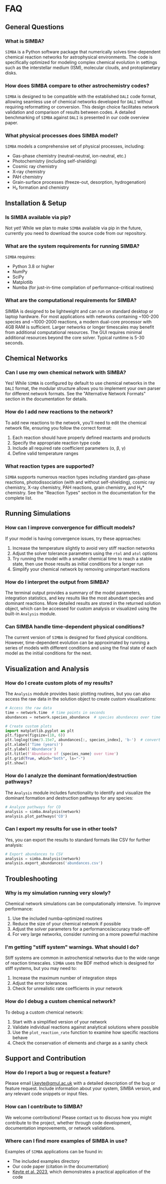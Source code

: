 # FAQ

## General Questions

### What is SIMBA?
`SIMBA` is a Python software package that numerically solves time-dependent chemical reaction networks for astrophysical environments. The code is specifically optimized for modeling complex chemical evolution in settings such as the interstellar medium (ISM), molecular clouds, and protoplanetary disks.

### How does SIMBA compare to other astrochemistry codes?
`SIMBA` is designed to be compatible with the established `DALI` code format, allowing seamless use of chemical networks developed for `DALI` without requiring reformatting or conversion. This design choice facilitates network validation and comparison of results between codes. A detailed benchmarking of `SIMBA` against `DALI` is presented in our code overview paper.

### What physical processes does SIMBA model?
`SIMBA` models a comprehensive set of physical processes, including:
- Gas-phase chemistry (neutral-neutral, ion-neutral, etc.)
- Photochemistry (including self-shielding)
- Cosmic ray chemistry
- X-ray chemistry
- PAH chemistry
- Grain-surface processes (freeze-out, desorption, hydrogenation)
- H₂ formation and chemistry

## Installation & Setup

### Is SIMBA available via pip?
Not yet! While we plan to make `SIMBA` available via pip in the future, currently you need to download the source code from our repository.

### What are the system requirements for running SIMBA?
`SIMBA` requires:
- Python 3.8 or higher
- NumPy
- SciPy
- Matplotlib
- Numba (for just-in-time compilation of performance-critical routines)

### What are the computational requirements for SIMBA?
SIMBA is designed to be lightweight and can run on standard desktop or laptop hardware. For most applications with networks containing ~100-200 species and ~1000-2000 reactions, a modern dual-core processor with 4GB RAM is sufficient. Larger networks or longer timescales may benefit from additional computational resources. The GUI requires minimal additional resources beyond the core solver. Typical runtime is 5-30 seconds.

## Chemical Networks

### Can I use my own chemical network with SIMBA?
Yes! While `SIMBA` is configured by default to use chemical networks in the `DALI` format, the modular structure allows you to implement your own parser for different network formats. See the "Alternative Network Formats" section in the documentation for details.

### How do I add new reactions to the network?
To add new reactions to the network, you'll need to edit the chemical network file, ensuring you follow the correct format:
1. Each reaction should have properly defined reactants and products
2. Specify the appropriate reaction type code
3. Include all required rate coefficient parameters (α, β, γ)
4. Define valid temperature ranges

### What reaction types are supported?
`SIMBA` supports numerous reaction types including standard gas-phase reactions, photodissociation (with and without self-shielding), cosmic ray chemistry, X-ray chemistry, PAH reactions, grain chemistry, and H₂* chemistry. See the "Reaction Types" section in the documentation for the complete list.

## Running Simulations

### How can I improve convergence for difficult models?
If your model is having convergence issues, try these approaches:
1. Increase the temperature slightly to avoid very stiff reaction networks
2. Adjust the solver tolerance parameters using the `rtol` and `atol` options
3. Try running the model with a smaller chemical time to reach a stable state, then use those results as initial conditions for a longer run
4. Simplify your chemical network by removing unimportant reactions

### How do I interpret the output from SIMBA?
The terminal output provides a summary of the model parameters, integration statistics, and key results like the most abundant species and dominant reactions. More detailed results are stored in the returned solution object, which can be accessed for custom analysis or visualized using the built-in `Analysis` module.

### Can SIMBA handle time-dependent physical conditions?
The current version of `SIMBA` is designed for fixed physical conditions. However, time-dependent evolution can be approximated by running a series of models with different conditions and using the final state of each model as the initial conditions for the next.

## Visualization and Analysis

### How do I create custom plots of my results?
The `Analysis` module provides basic plotting routines, but you can also access the raw data in the solution object to create custom visualizations:

```python
# Access the raw data
time = network.time  # time points in seconds
abundances = network.species_abundance  # species abundances over time

# Create custom plots
import matplotlib.pyplot as plt
plt.figure(figsize=(10, 6))
plt.loglog(time/3.15e7, abundances[:, species_index], 'b-')  # convert to years
plt.xlabel('Time (years)')
plt.ylabel('Abundance')
plt.title(f'Abundance of {species_name} over time')
plt.grid(True, which="both", ls="-")
plt.show()
```

### How do I analyze the dominant formation/destruction pathways?
The `Analysis` module includes functionality to identify and visualize the dominant formation and destruction pathways for any species:

```python
# Analyze pathways for CO
analysis = simba.Analysis(network)
analysis.plot_pathways('CO')
```

### Can I export my results for use in other tools?
Yes, you can export the results to standard formats like CSV for further analysis:

```python
# Export abundances to CSV
analysis = simba.Analysis(network)
analysis.export_abundances('abundances.csv')
```

## Troubleshooting

### Why is my simulation running very slowly?
Chemical network simulations can be computationally intensive. To improve performance:
1. Use the included numba-optimized routines
2. Reduce the size of your chemical network if possible
3. Adjust the solver parameters for a performance/accuracy trade-off
4. For very large networks, consider running on a more powerful machine

### I'm getting "stiff system" warnings. What should I do?
Stiff systems are common in astrochemical networks due to the wide range of reaction timescales. `SIMBA` uses the BDF method which is designed for stiff systems, but you may need to:
1. Increase the maximum number of integration steps
2. Adjust the error tolerances
3. Check for unrealistic rate coefficients in your network

### How do I debug a custom chemical network?
To debug a custom chemical network:
1. Start with a simplified version of your network
2. Validate individual reactions against analytical solutions where possible
3. Use the `plot_reaction_rate` function to examine how specific reactions behave
4. Check the conservation of elements and charge as a sanity check

## Support and Contribution

### How do I report a bug or request a feature?
Please email [l.keyte@qmul.ac.uk](mailto:l.keyte@qmul.ac.uk) with a detailed description of the bug or feature request. Include information about your system, SIMBA version, and any relevant code snippets or input files.

### How can I contribute to SIMBA?
We welcome contributions! Please contact us to discuss how you might contribute to the project, whether through code development, documentation improvements, or network validations.

### Where can I find more examples of SIMBA in use?
Examples of `SIMBA` applications can be found in:
- The included examples directory
- Our code paper (citation in the documentation)
- [Keyte et al. 2023](https://ui.adsabs.harvard.edu/abs/2023NatAs...7..684K/abstract), which demonstrates a practical application of the code